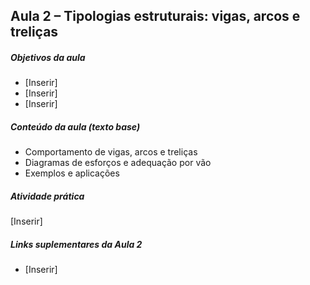 ## Aula 2 – Tipologias estruturais: vigas, arcos e treliças

##### Objetivos da aula
- [Inserir]
- [Inserir]
- [Inserir]

##### Conteúdo da aula (texto base)
- Comportamento de vigas, arcos e treliças
- Diagramas de esforços e adequação por vão
- Exemplos e aplicações

##### Atividade prática
[Inserir]

##### Links suplementares da Aula 2
- [Inserir]
